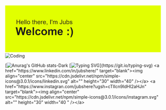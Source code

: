 [![MasterHead](./header.png)](https://github.com/JubsHereMan)
<img  alt="Coding" width="1000"  src="https://i.giphy.com/media/v1.Y2lkPTc5MGI3NjExYW5vaWR4dG4xbGxoMjdxZ3B3aHB5aGQyb2F6eWRhdTgwN2J6Zm11ZCZlcD12MV9pbnRlcm5hbF9naWZfYnlfaWQmY3Q9Zw/jVAt83ieT49H6ja5Ty/giphy.gif">

[![Anurag's GitHub stats-Dark](https://github-readme-stats.vercel.app/api?username=jubshereman&show_icons=true&theme=dark#gh-dark-mode-only)
[![Typing SVG](https://readme-typing-svg.herokuapp.com?font=Fira+Code&pause=1000&color=F7ED13&width=435&height=200&lines=We've+got+a+city+to+burn+.+.+.)](https://git.io/typing-svg)
<a href="https://www.linkedin.com/in/jubshere/" target="blank"><img align="center" src="https://cdn.jsdelivr.net/npm/simple-icons@3.0.1/icons/linkedin.svg" alt="" height="30" width="40" /></a>
<a href="https://www.instagran.com/jubshere?ugsh=cTIIcn9IdHI2aHJn" target="blank"><img align="center" src="https://cdn.jsdelivr.net/npm/simple-icons@3.0.1/icons/instagram.svg" alt="" height="30" width="40 " /></a>
 

